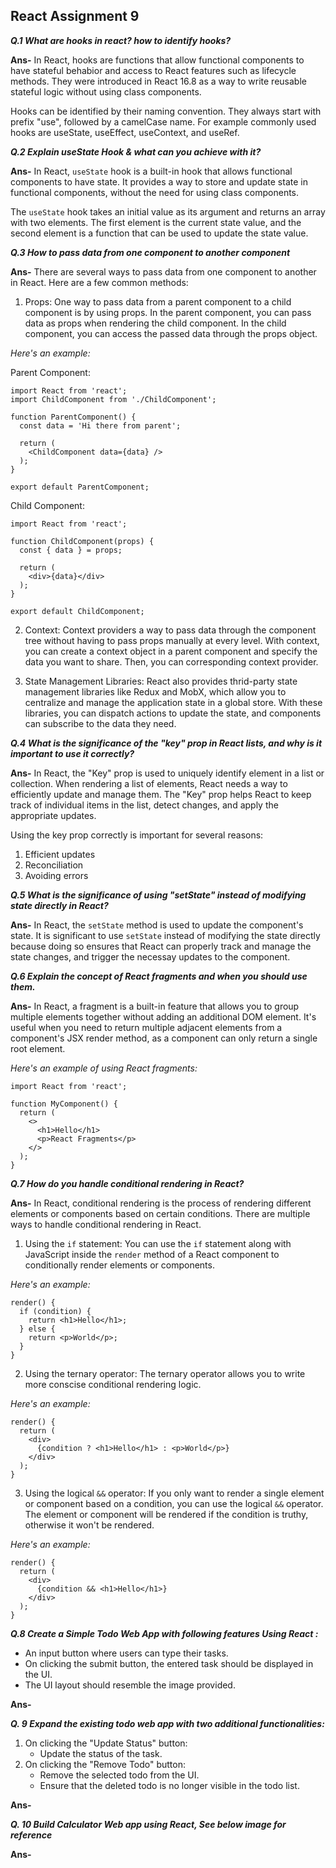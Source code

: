 ## React Assignment 9

**_Q.1 What are hooks in react? how to identify hooks?_**

**Ans-** In React, hooks are functions that allow functional components to have stateful behabior and access to React features such as lifecycle methods. They were introduced in React 16.8 as a way to write reusable stateful logic without using class components.

Hooks can be identified by their naming convention. They always start with prefix "use", followed by a camelCase name. For example commonly used hooks are useState, useEffect, useContext, and useRef.

**_Q.2 Explain useState Hook & what can you achieve with it?_**

**Ans-** In React, `useState` hook is a built-in hook that allows functional components to have state. It provides a way to store and update state in functional components, without the need for using class components.

The `useState` hook takes an initial value as its argument and returns an array with two elements. The first element is the current state value, and the second element is a function that can be used to update the state value.

**_Q.3 How to pass data from one component to another component_**

**Ans-** There are several ways to pass data from one component to another in React. Here are a few common methods:

1. Props: One way to pass data from a parent component to a child component is by using props. In the parent component, you can pass data as props when rendering the child component. In the child component, you can access the passed data through the props object. 

_Here's an example:_

Parent Component: 

```
import React from 'react';
import ChildComponent from './ChildComponent';

function ParentComponent() {
  const data = 'Hi there from parent';
  
  return (
    <ChildComponent data={data} />
  );
}

export default ParentComponent;
```

Child Component: 

```
import React from 'react';

function ChildComponent(props) {
  const { data } = props;
  
  return (
    <div>{data}</div>
  );
}

export default ChildComponent;
```

2. Context: Context providers a way to pass data through the component tree without having to pass props manually at every level. With context, you can create a context object in a parent component and specify the data you want to share. Then, you can corresponding context provider. 

3. State Management Libraries: React also provides thrid-party state management libraries like Redux and MobX, which allow you to centralize and manage the application state in a global store. With these libraries, you can dispatch actions to update the state, and components can subscribe to the data they need.

**_Q.4 What is the significance of the "key" prop in React lists, and why is it important to use it correctly?_**

**Ans-** In React, the "Key" prop is used to uniquely identify element in a list or collection. When rendering a list of elements, React needs a way to efficiently update and manage them. The "Key" prop helps React to keep track of individual items in the list, detect changes, and apply the appropriate updates.

Using the key prop correctly is important for several reasons: 

1. Efficient updates
2. Reconciliation
3. Avoiding errors

**_Q.5 What is the significance of using "setState" instead of modifying state directly in React?_**

**Ans-** In React, the `setState` method is used to update the component's state. It is significant to use `setState` instead of modifying the state directly because doing so ensures that React can properly track and manage the state changes, and trigger the necessay updates to the component.


**_Q.6 Explain the concept of React fragments and when you should use them._**

**Ans-** In React, a fragment is a built-in feature that allows you to group multiple elements together without adding an additional DOM element. It's useful when you need to return multiple adjacent elements from a component's JSX render method, as a component can only return a single root element.

_Here's an example of using React fragments:_

```
import React from 'react';

function MyComponent() {
  return (
    <>
      <h1>Hello</h1>
      <p>React Fragments</p>
    </>
  );
}
```

**_Q.7 How do you handle conditional rendering in React?_** 

**Ans-** In React, conditional rendering is the process of rendering different elements or components based on certain conditions. There are multiple ways to handle conditional rendering in React.

1. Using the `if` statement: You can use the `if` statement along with JavaScript inside the `render` method of a React component to conditionally render elements or components. 

_Here's an example:_

```
render() {
  if (condition) {
    return <h1>Hello</h1>;
  } else {
    return <p>World</p>;
  }
}
```

2. Using the ternary operator: The ternary operator allows you to write more conscise conditional rendering logic.

_Here's an example:_

```
render() {
  return (
    <div>
      {condition ? <h1>Hello</h1> : <p>World</p>}
    </div>
  );
}
```

3. Using the logical `&&` operator: If you only want to render a single element or component based on a condition, you can use the logical `&&` operator. The element or component will be rendered if the condition is truthy, otherwise it won't be rendered.

_Here's an example:_

```
render() {
  return (
    <div>
      {condition && <h1>Hello</h1>}
    </div>
  );
}
```

**_Q.8  Create a Simple Todo Web App with following features Using React :_**

- An input button where users can type their tasks.
- On clicking the submit button, the entered task should be displayed in the UI.
- The UI layout should resemble the image provided.

**Ans-**

**_Q. 9 Expand the existing todo web app with two additional functionalities:_**

1. On clicking the "Update Status" button:
    - Update the status of the task.
2. On clicking the "Remove Todo" button:
    - Remove the selected todo from the UI.
    - Ensure that the deleted todo is no longer visible in the todo list.

**Ans-**


**_Q. 10 Build Calculator Web app using React, See below image for reference_**

**Ans-**